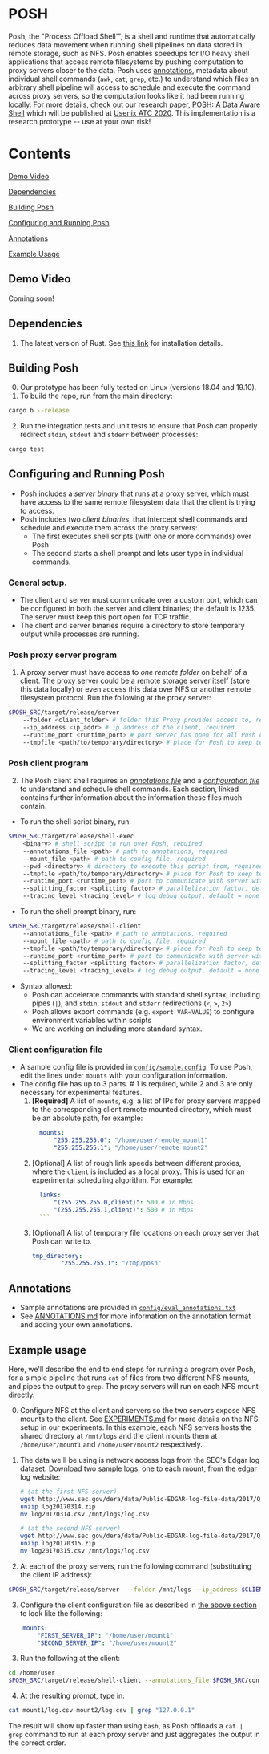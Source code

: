 # POSH
Posh, the "Process Offload Shell'", is a shell and runtime that automatically reduces data movement when running shell pipelines on data stored in remote storage, such as NFS.
Posh enables speedups for I/O heavy shell applications that access remote
filesystems by pushing computation to proxy servers closer to the data.
Posh uses [annotations](https://github.com/deeptir18/posh#annotations), metadata
about individual shell commands (`awk`, `cat`, `grep`, etc.) to understand which files an arbitrary shell pipeline will access to schedule and execute the command across proxy servers, so the computation looks like it had been running locally.
For more details, check out our research paper, [POSH: A Data Aware Shell](https://deeptir.me/papers/posh-atc20.pdf) which will be published at [Usenix ATC 2020](https://www.usenix.org/conference/atc20).
This implementation is a research prototype -- use at your own risk!

# Contents

[Demo Video](##Demo-Video)

[Dependencies](##Dependencies)

[Building Posh](##Building-Posh)

[Configuring and Running Posh](##Configuring-and-Running-Posh)

[Annotations](##Annotations)

[Example Usage](##Example-Usage)

## Demo Video
Coming soon!

## Dependencies
1. The latest version of Rust. See [this link](https://www.rust-lang.org/tools/install) for installation details.

## Building Posh
0. Our prototype has been fully tested on Linux (versions 18.04 and 19.10).
1. To build the repo, run from the main directory:
```bash
cargo b --release
```
2. Run the integration tests and unit tests to ensure that Posh can properly redirect `stdin`, `stdout` and `stderr` between processes:
```bash
cargo test
```

## Configuring and Running Posh
- Posh includes a _server binary_ that runs at a proxy server, which must have
access to the same remote filesystem data that the client is trying to access.
- Posh includes two _client binaries_, that intercept shell commands and
schedule and execute them across the proxy servers:
    - The first executes shell scripts (with one or more commands) over Posh
    - The second starts a shell prompt and lets user type in individual
      commands.

### General setup.
- The client and server must communicate over a custom port, which can be
configured in both the server and client binaries; the default is 1235. The
server must keep this port open for TCP traffic.
- The client and server binaries require a directory to store temporary output
  while processes are running.

### Posh proxy server program
1. A proxy server must have access to _one remote folder_ on behalf
   of a client. The proxy server could be a remote storage server itself (store this data
   locally) or even access this data over NFS or another remote filesystem
   protocol.
   Run the following at the proxy server:
```bash
$POSH_SRC/target/release/server 
    --folder <client_folder> # folder this Proxy provides access to, required
    --ip_address <ip_addr> # ip address of the client, required
    --runtime_port <runtime_port> # port server has open for all Posh communication, default = 1235
    --tmpfile <path/to/temporary/directory> # place for Posh to keep temporary output while running commands, required
```

### Posh client program
2. The Posh client shell requires an [_annotations
   file_](https://github.com/deeptir18/posh#annotations) and a [_configuration file_](https://github.com/deeptir18/posh#client-configuration-file) to understand and schedule shell commands.
   Each section, linked contains further information about the information these
   files much contain.
- To run the shell script binary, run:
```bash
$POSH_SRC/target/release/shell-exec
    <binary> # shell script to run over Posh, required
    --annotations_file <path> # path to annotations, required
    --mount_file <path> # path to config file, required
    --pwd <directory> # directory to execute this script from, required
    --tmpfile <path/to/temporary/directory> # place for Posh to keep temporary output while running commands, required
    --runtime_port <runtime_port> # port to communicate with server with, default = 1235
    --splitting_factor <splitting factor> # parallelization factor, default = 1
    --tracing_level <tracing_level> # log debug outpu†, default = none
```
- To run the shell prompt binary, run:
```bash
$POSH_SRC/target/release/shell-client
    --annotations_file <path> # path to annotations, required
    --mount_file <path> # path to config file, required
    --tmpfile <path/to/temporary/directory> # place for Posh to keep temporary output while running commands, required
    --runtime_port <runtime_port> # port to communicate with server with, default = 1235
    --splitting_factor <splitting factor> # parallelization factor, default = 1
    --tracing_level <tracing_level> # log debug outpu†, default = none
```
- Syntax allowed:
    - Posh can accelerate commands with standard shell syntax, including pipes
      (`|`), and `stdin`, `stdout` and `stderr` redirections (`<`, `>`, `2>`)
    - Posh allows export commands (e.g. `export VAR=VALUE`) to configure
      environment variables within scripts
    - We are working on including more standard syntax.

### Client configuration file
- A sample config file is provided in [`config/sample.config`](config/sample.config). To use Posh, edit the lines under `mounts` with your configuration information.
- The config file has up to 3 parts. # 1 is required, while 2 and 3 are
  only necessary for experimental features.
    1. **[Required]** A list of `mounts`, e.g. a list of IPs for proxy servers mapped to the
       corresponding client remote mounted directory, which must be an absolute
       path, for example:
          ```yaml
            mounts:
                "255.255.255.0": "/home/user/remote_mount1"
                "255.255.255.1": "/home/user/remote_mount2"
          ```
    2. [Optional] A list of rough link speeds between different proxies, where the `client` is included as a local proxy. This is used for an experimental scheduling algorithm. For example:
          ```yaml
            links:
                "(255.255.255.0,client)": 500 # in Mbps
                "(255.255.255.1,client)": 500 # in Mbps
            ```
    3. [Optional] A list of temporary file locations on each proxy server
       that Posh can write to.
        ```yaml
        tmp_directory:
                "255.255.255.1": "/tmp/posh"
        ```

## Annotations
- Sample annotations are provided in [`config/eval_annotations.txt`](config/eval_annotations.txt)
- See [ANNOTATIONS.md](ANNOTATIONS.md) for more information on the annotation
  format and adding your own annotations.

## Example usage
Here, we'll describe the end to end steps for running a program over Posh, for a
simple pipeline that runs `cat` of files from two different NFS mounts, and
pipes the output to `grep`. The proxy servers will run on each NFS mount directly.

0. Configure NFS at the client and servers so the two servers expose NFS mounts to the client.
See [EXPERIMENTS.md](EXPERIMENTS.md) for more details on the NFS setup in our experiments.
In this example, each NFS servers hosts the shared directory at `/mnt/logs` and the client mounts them at 
`/home/user/mount1` and `/home/user/mount2` respectively.

1. The data we'll be using is network access logs from the SEC's Edgar log dataset.
    Download two sample logs, one to each mount, from the edgar log website:
    ```bash 
    # (at the first NFS server)
    wget http://www.sec.gov/dera/data/Public-EDGAR-log-file-data/2017/Qtr1/log20170314.zip 
    unzip log20170314.zip
    mv log20170314.csv /mnt/logs/log.csv
    
    # (at the second NFS server)
    wget http://www.sec.gov/dera/data/Public-EDGAR-log-file-data/2017/Qtr1/log20170315.zip 
    unzip log20170315.zip
    mv log20170315.csv /mnt/logs/log.csv
    ```

2. At each of the proxy servers, run the following command (substituting the client IP address):
```bash
$POSH_SRC/target/release/server  --folder /mnt/logs --ip_address $CLIENT_IP --tmpfile /tmp/posh
```
3. Configure the client configuration file as described in [the above section](https://github.com/deeptir18/posh#client-configuration-file) to look like the following:
```yaml
    mounts:
        "FIRST_SERVER_IP": "/home/user/mount1"
        "SECOND_SERVER_IP": "/home/user/mount2"
```

3. Run the following at the client:
```bash
cd /home/user
$POSH_SRC/target/release/shell-client --annotations_file $POSH_SRC/config/eval_annotations.txt --mount_file $POSH_SRC/config/sample.config
```

4. At the resulting prompt, type in:
```bash
cat mount1/log.csv mount2/log.csv | grep "127.0.0.1"
```
The result will show up faster than using `bash`, as Posh offloads a `cat | grep` command to run at each proxy server and just aggregates the output in the correct order.
